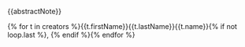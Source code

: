{{abstractNote}}

{% for t in creators %}{{t.firstName}}{{t.lastName}}{{t.name}}{% if not loop.last %}, {% endif %}{% endfor %}